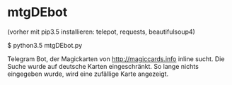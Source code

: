 # mtgDEbot

(vorher mit pip3.5 installieren: telepot, requests, beautifulsoup4)

$ python3.5 mtgDEbot.py <token>

Telegram Bot, der Magickarten von http://magiccards.info inline sucht.
Die Suche wurde auf deutsche Karten eingeschränkt.
So lange nichts eingegeben wurde, wird eine zufällige Karte angezeigt.
